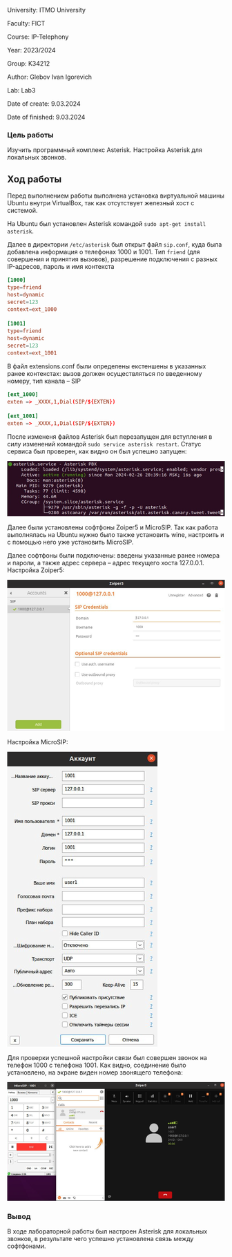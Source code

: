 University: ITMO University

Faculty: FICT

Course: IP-Telephony

Year: 2023/2024

Group: K34212

Author: Glebov Ivan Igorevich

Lab: Lab3

Date of create: 9.03.2024

Date of finished: 9.03.2024

### Цель работы

Изучить программный комплекс Asterisk. Настройка Asterisk для локальных звонков.

## Ход работы

Перед выполнением работы выполнена установка виртуальной машины Ubuntu внутри VirtualBox, так как отсутствует железный хост с системой.

На Ubuntu был установлен Asterisk командой `sudo apt-get install asterisk`.

Далее в директории `/etc/asterisk` был открыт файл `sip.conf`, куда была добавлена информация о телефонах 1000 и 1001. Тип `friend` (для совершения и принятия вызовов), разрешение подключения с разных IP-адресов, пароль и имя контекста

```conf
[1000]
type=friend
host=dynamic
secret=123
context=ext_1000

[1001]
type=friend
host=dynamic
secret=123
context=ext_1001
```

В файл extensions.conf были определены екстеншены в указанных ранее контекстах:
вызов должен осуществляться по введенному номеру, тип канала – SIP

```conf
[ext_1000]
exten => _XXXX,1,Dial(SIP/${EXTEN})

[ext_1001]
exten => _XXXX,1,Dial(SIP/${EXTEN})
```

После измененя файлов Asterisk был перезапущен для вступления в силу изменений командой `sudo service asterisk restart`. Статус сервиса был проверен, как видно он был успешно запущен:

![Запуск Asterisk](./img1.png)

Далее были установлены софтфоны Zoiper5 и MicroSIP. Так как работа выполнялась на Ubuntu нужно было также установить wine, настроить и с помощью него уже установить MicroSIP.

Далее софтфоны были подключены: введены указанные ранее номера и пароли, а также адрес сервера – адрес текущего хоста 127.0.0.1.
Настройка Zoiper5:

![Настройка zoiper5](./img2.png)

Настройка MicroSIP:

![Настройка microsip](./img3.png)

Для проверки успешной настройки связи был совершен звонок на телефон 1000 с телефона 1001. Как видно, соединение было установлено, на экране виден номер звонящего телефона:

![Проверка звонков](./img4.png)

### Вывод

В ходе лабораторной работы был настроен Asterisk для локальных звонков, в результате чего успешно установлена связь между софтфонами.
